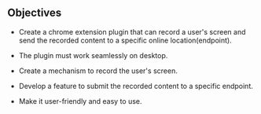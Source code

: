 ## Objectives

- Create a chrome extension plugin that can record a user's screen and send the recorded content to a specific online location(endpoint).

- The plugin must work seamlessly on desktop.

- Create a mechanism to record the user's screen.

- Develop a feature to submit the recorded content to a specific endpoint.

- Make it user-friendly and easy to use.
